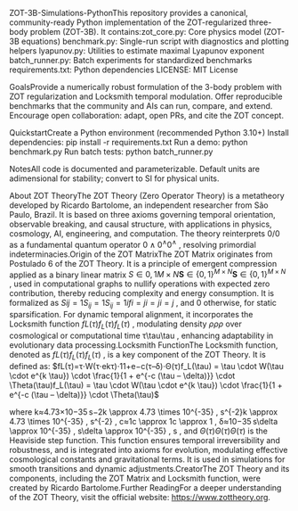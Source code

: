 ZOT-3B-Simulations-PythonThis repository provides a canonical, community-ready Python implementation of the ZOT-regularized three-body problem (ZOT-3B). It contains:zot_core.py: Core physics model (ZOT-3B equations)
benchmark.py: Single-run script with diagnostics and plotting helpers
lyapunov.py: Utilities to estimate maximal Lyapunov exponent
batch_runner.py: Batch experiments for standardized benchmarks
requirements.txt: Python dependencies
LICENSE: MIT License

GoalsProvide a numerically robust formulation of the 3-body problem with ZOT regularization and Locksmith temporal modulation.
Offer reproducible benchmarks that the community and AIs can run, compare, and extend.
Encourage open collaboration: adapt, open PRs, and cite the ZOT concept.

QuickstartCreate a Python environment (recommended Python 3.10+)
Install dependencies: pip install -r requirements.txt
Run a demo: python benchmark.py
Run batch tests: python batch_runner.py

NotesAll code is documented and parameterizable.
Default units are adimensional for stability; convert to SI for physical units.

About ZOT TheoryThe ZOT Theory (Zero Operator Theory) is a metatheory developed by Ricardo Bartolome, an independent researcher from São Paulo, Brazil. It is based on three axioms governing temporal orientation, observable breaking, and causal structure, with applications in physics, cosmology, AI, engineering, and computation. The theory reinterprets 0/0 as a fundamental quantum operator $0∧0^\wedge0^\wedge$
, resolving primordial indeterminacies.Origin of the ZOT MatrixThe ZOT Matrix originates from Postulado 6 of the ZOT Theory. It is a principle of emergent compression applied as a binary linear matrix $S∈{0,1}M×N\mathbf{S} \in \{0,1\}^{M\times N}\mathbf{S} \in \{0,1\}^{M\times N}$
, used in computational graphs to nullify operations with expected zero contribution, thereby reducing complexity and energy consumption. It is formalized as $Sij=1S_{ij} = 1S_{ij} = 1
 if i=ji = ji = j$
, and 0 otherwise, for static sparsification. For dynamic temporal alignment, it incorporates the Locksmith function $fL(τ)f_L(\tau)f_L(\tau)$
, modulating density $ρ\rho\rho$
 over cosmological or computational time τ\tau\tau
, enhancing adaptability in evolutionary data processing.Locksmith FunctionThe Locksmith function, denoted as $fL(τ)f_L(\tau)f_L(\tau)$
, is a key component of the ZOT Theory. It is defined as:
$fL(τ)=τ⋅W(τ⋅ekτ)⋅11+e−c(τ–δ)⋅Θ(τ)f_L(\tau) = \tau \cdot W(\tau \cdot e^{k \tau}) \cdot \frac{1}{1 + e^{-c (\tau – \delta)}} \cdot \Theta(\tau)f_L(\tau) = \tau \cdot W(\tau \cdot e^{k \tau}) \cdot \frac{1}{1 + e^{-c (\tau – \delta)}} \cdot \Theta(\tau)$

where k≈4.73×10−35 s−2k \approx 4.73 \times 10^{-35} \, s^{-2}k \approx 4.73 \times 10^{-35} \, s^{-2}
, c≈1c \approx 1c \approx 1
, δ≈10−35 s\delta \approx 10^{-35} \, s\delta \approx 10^{-35} \, s
, and $Θ(τ)\Theta(\tau)\Theta(\tau)$
 is the Heaviside step function. This function ensures temporal irreversibility and robustness, and is integrated into axioms for evolution, modulating effective cosmological constants and gravitational terms. It is used in simulations for smooth transitions and dynamic adjustments.CreatorThe ZOT Theory and its components, including the ZOT Matrix and Locksmith function, were created by Ricardo Bartolome.Further ReadingFor a deeper understanding of the ZOT Theory, visit the official website: https://www.zottheory.org.

